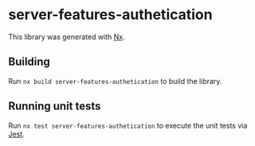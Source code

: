 # server-features-authetication

This library was generated with [Nx](https://nx.dev).

## Building

Run `nx build server-features-authetication` to build the library.

## Running unit tests

Run `nx test server-features-authetication` to execute the unit tests via [Jest](https://jestjs.io).
